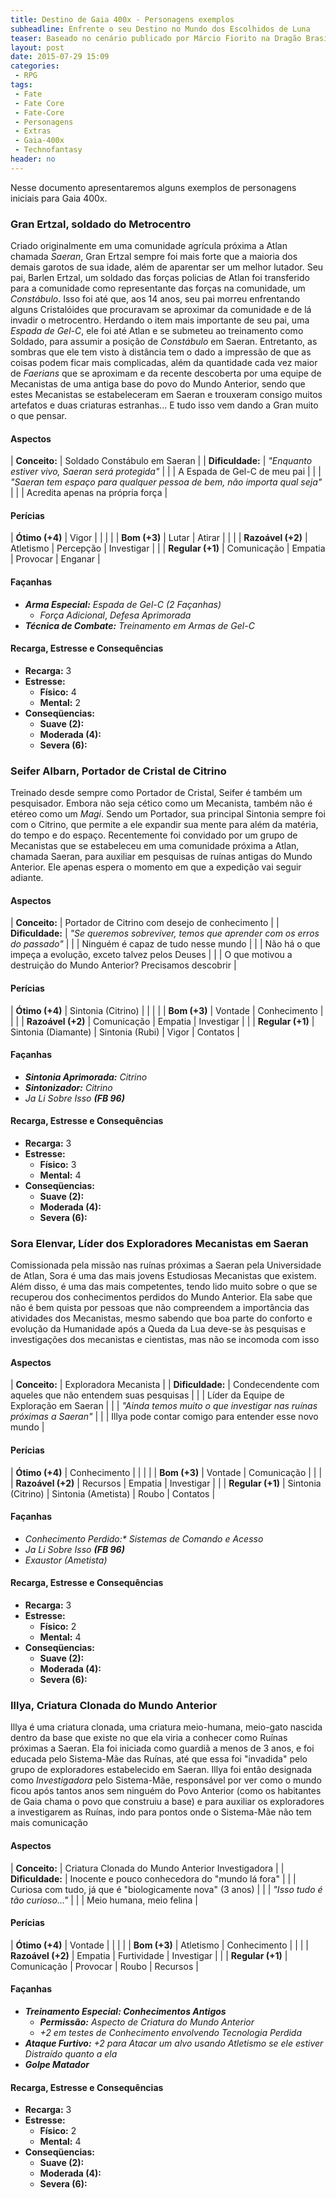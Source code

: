 ```yaml
---
title: Destino de Gaia 400x - Personagens exemplos
subheadline: Enfrente o seu Destino no Mundo dos Escolhidos de Luna
teaser: Baseado no cenário publicado por Márcio Fiorito na Dragão Brasil 114
layout: post
date: 2015-07-29 15:09
categories:
 - RPG
tags:
 - Fate
 - Fate Core
 - Fate-Core
 - Personagens
 - Extras
 - Gaia-400x
 - Technofantasy
header: no
---
```


Nesse documento apresentaremos alguns exemplos de personagens iniciais
para Gaia 400x.


### Gran Ertzal, soldado do Metrocentro

Criado  originalmente  em  uma  comunidade agrícula  próxima  a  Atlan
chamada _Saeran_, Gran Ertzal sempre foi  mais forte que a maioria dos
demais  garotos  de  sua  idade,  além  de  aparentar  ser  um  melhor
lutador. Seu  pai, Barlen  Ertzal, um soldado  das forças  policias de
Atlan foi transferido para a  comunidade como representante das forças
na comunidade, um _Constábulo_. Isso foi até que, aos 14 anos, seu pai
morreu enfrentando alguns Cristalóides  que procuravam se aproximar da
comunidade  e  de lá  invadir  o  metrocentro.  Herdando o  item  mais
importante de seu pai,  uma _Espada de Gel-C_, ele foi  até Atlan e se
submeteu  ao  treinamento como  Soldado,  para  assumir a  posição  de
_Constábulo_ em  Saeran. Entretanto,  as sombras que  ele tem  visto à
distância tem  o dado a  impressão de que  as coisas podem  ficar mais
complicadas, além  da quantidade cada  vez maior de _Faerians_  que se
aproximam e da recente descoberta por  uma equipe de Mecanistas de uma
antiga base do  povo do Mundo Anterior, sendo que  estes Mecanistas se
estabeleceram em  Saeran e trouxeram  consigo muitos artefatos  e duas
criaturas  estranhas... E  tudo  isso vem  dando a  Gran  muito o  que
pensar.

#### Aspectos

| **Conceito:**    | Soldado Constábulo em Saeran                                             |
| **Dificuldade:** | _"Enquanto estiver vivo, Saeran será protegida"_                         |
|                  | A Espada de Gel-C de meu pai                                             |
|                  | _"Saeran tem espaço para qualquer pessoa de bem, não importa qual seja"_ |
|                  | Acredita apenas na própria força                                         |

#### Perícias

| **Ótimo (+4)**    | Vigor       |              |              |          |
| **Bom (+3)**      | Lutar       | Atirar       |              |          |
| **Razoável (+2)** | Atletismo   | Percepção    | Investigar   |          |
| **Regular (+1)**  | Comunicação | Empatia      | Provocar     | Enganar  |

#### Façanhas

+ _**Arma Especial:** Espada de Gel-C (2 Façanhas)_
  + _Força Adicional_, _Defesa Aprimorada_
+ _**Técnica de Combate:** Treinamento em Armas de Gel-C_

#### Recarga, Estresse e Consequências

+ **Recarga:** 3
+ **Estresse:**
  + **Físico:** 4
  + **Mental:** 2
+ **Conseqüencias:**
  + **Suave (2):**
  + **Moderada (4):**
  + **Severa (6):**

### Seifer Albarn, Portador de Cristal de Citrino

Treinado desde  sempre como  Portador de Cristal,  Seifer é  também um
pesquisador. Embora  não seja cético  como um Mecanista, também  não é
etéreo  como um  _Magi_.  Sendo um  Portador,  sua principal  Sintonia
sempre foi  com o Citrino, que  permite a ele expandir  sua mente para
além da matéria, do tempo e  do espaço. Recentemente foi convidado por
um grupo de Mecanistas que se  estabeleceu em uma comunidade próxima a
Atlan, chamada Saeran, para auxiliar em pesquisas de ruínas antigas do
Mundo Anterior.  Ele apenas espera  o momento  em que a  expedição vai
seguir adiante.

#### Aspectos

| **Conceito:**    | Portador de Citrino com desejo de conhecimento                           |
| **Dificuldade:** | _"Se queremos sobreviver, temos que aprender com os erros do passado"_   |
|                  | Ninguém é capaz de tudo nesse mundo                                      |
|                  | Não há o que impeça a evolução, exceto talvez pelos Deuses               |
|                  | O que motivou a destruição do Mundo Anterior? Precisamos descobrir       |

#### Perícias

| **Ótimo (+4)**    | Sintonia (Citrino)  |                 |              |             |
| **Bom (+3)**      | Vontade             | Conhecimento    |              |             |
| **Razoável (+2)** | Comunicação         | Empatia         | Investigar   |             |
| **Regular (+1)**  | Sintonia (Diamante) | Sintonia (Rubi) | Vigor        | Contatos    |

#### Façanhas

+ _**Sintonia Aprimorada:** Citrino_
+ _**Sintonizador:** Citrino_
+ _Ja Li Sobre Isso **(FB 96)**_

#### Recarga, Estresse e Consequências

+ **Recarga:** 3
+ **Estresse:**
  + **Físico:** 3
  + **Mental:** 4
+ **Conseqüencias:**
  + **Suave (2):**
  + **Moderada (4):**
  + **Severa (6):**

### Sora Elenvar, Líder dos Exploradores Mecanistas em Saeran

Comissionada   pela  missão   nas  ruínas   próximas  a   Saeran  pela
Universidade  de  Atlan,  Sora  é   uma  das  mais  jovens  Estudiosas
Mecanistas que existem. Além disso,  é uma das mais competentes, tendo
lido  muito sobre  o que  se recuperou  dos conhecimentos  perdidos do
Mundo Anterior.   Ela sabe que  não é bem  quista por pessoas  que não
compreendem a importância das atividades dos Mecanistas, mesmo sabendo
que boa parte do conforto e evolução da Humanidade após a Queda da Lua
deve-se às pesquisas e investigações  dos mecanistas e cientistas, mas
não se incomoda com isso

#### Aspectos

| **Conceito:**    | Exploradora Mecanista                                                    |
| **Dificuldade:** | Condecendente com aqueles que não entendem suas pesquisas                |
|                  | Líder da Equipe de Exploração em Saeran                                  |
|                  | _"Ainda temos muito o que investigar nas ruínas próximas a Saeran"_      |
|                  | Illya pode contar comigo para entender esse novo mundo                   |

#### Perícias

| **Ótimo (+4)**    | Conhecimento       |                     |              |             |
| **Bom (+3)**      | Vontade            | Comunicação         |              |             |
| **Razoável (+2)** | Recursos           | Empatia             | Investigar   |             |
| **Regular (+1)**  | Sintonia (Citrino) | Sintonia (Ametista) | Roubo        | Contatos    |

#### Façanhas

+ _*Conhecimento Perdido:** Sistemas de Comando e Acesso_
+ _Ja Li Sobre Isso **(FB 96)**_
+ _Exaustor (Ametista)_

#### Recarga, Estresse e Consequências

+ **Recarga:** 3
+ **Estresse:**
  + **Físico:** 2
  + **Mental:** 4
+ **Conseqüencias:**
  + **Suave (2):**
  + **Moderada (4):**
  + **Severa (6):**

### Illya, Criatura Clonada do Mundo Anterior

Illya  é uma  criatura  clonada, uma  criatura meio-humana,  meio-gato
nascida dentro  da base que  existe no que  ela viria a  conhecer como
Ruínas próximas a  Saeran. Ela foi iniciada como guardiã  a menos de 3
anos, e  foi educada  pelo Sistema-Mãe  das Ruínas,  até que  essa foi
"invadida" pelo  grupo de  exploradores estabelecido em  Saeran. Illya
foi então designada como _Investigadora_ pelo Sistema-Mãe, responsável
por  ver como  o mundo  ficou  após tantos  anos sem  ninguém do  Povo
Anterior (como  os habitantes  de Gaia  chama o  povo que  construiu a
base) e para  auxiliar os exploradores a investigarem  as Ruínas, indo
para pontos onde o Sistema-Mãe não tem mais comunicação

#### Aspectos

| **Conceito:**    | Criatura Clonada do Mundo Anterior Investigadora                         |
| **Dificuldade:** | Inocente e pouco conhecedora do "mundo lá fora"                          |
|                  | Curiosa com tudo, já que é "biologicamente nova" (3 anos)                |
|                  | _"Isso tudo é tão curioso..."_                                           |
|                  | Meio humana, meio felina                                                 |

#### Perícias

| **Ótimo (+4)**    | Vontade            |                     |              |             |
| **Bom (+3)**      | Atletismo          | Conhecimento        |              |             |
| **Razoável (+2)** | Empatia            | Furtividade         | Investigar   |             |
| **Regular (+1)**  | Comunicação        | Provocar            | Roubo        | Recursos    |

#### Façanhas

+ _**Treinamento Especial: Conhecimentos Antigos**_
  + _**Permissão:** Aspecto de Criatura do Mundo Anterior_
  + _+2 em testes de Conhecimento envolvendo Tecnologia Perdida_
+ _**Ataque Furtivo:** +2 para Atacar um alvo usando _Atletismo_ se ele estiver _Distraído_ quanto a ela_
+ _**Golpe Matador**_

#### Recarga, Estresse e Consequências

+ **Recarga:** 3
+ **Estresse:**
  + **Físico:** 2
  + **Mental:** 4
+ **Conseqüencias:**
  + **Suave (2):**
  + **Moderada (4):**
  + **Severa (6):**
